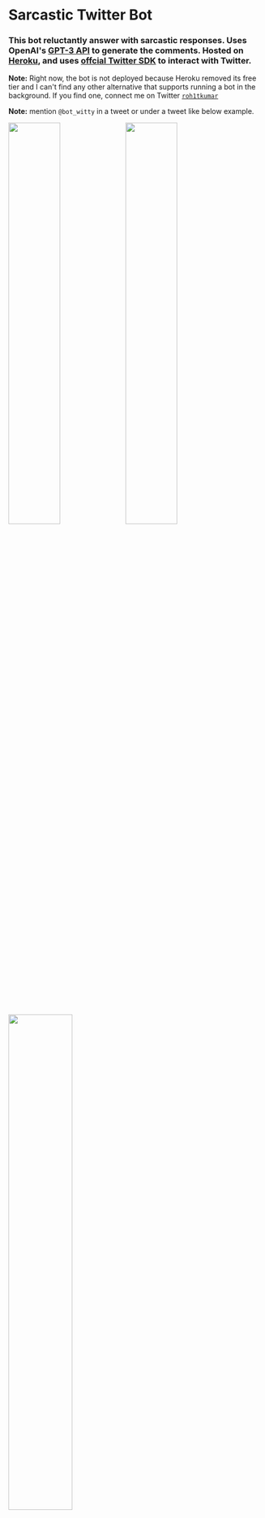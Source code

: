# Sarcastic Twitter Bot


### This bot reluctantly answer with sarcastic responses. Uses OpenAI's [GPT-3 API](https://beta.openai.com/playground/p/default-marv-sarcastic-chat) to generate the comments. Hosted on [Heroku](https://www.heroku.com/), and uses [offcial Twitter SDK](https://github.com/twitterdev/twitter-api-typescript-sdk) to interact with Twitter.

**Note:** Right now, the bot is not deployed because Heroku removed its free tier and I can't find any other alternative that supports running a bot in the background. If you find one, connect me on Twitter [`roh1tkumar`](https://www.twitter.com/roh1tkumar)

**Note:** mention `@bot_witty` in a tweet or under a tweet like below example. 

<img src="https://i.imgur.com/kxUPBrm.png"  width=45% height=45%>

<img src="https://i.imgur.com/l34nAn6.png"  width=45% height=45%>

<img src="https://i.imgur.com/wZmrQY8.gif"  width=50% height=50%>


---

## Getting Stated

### Clone the repository
    $ git clone https://github.com/rohit1kumar/sarcastic-bot.git

### Install dependencies
    $ cd sarcastic-bot
    $ npm install


### Add environment variables
- Visit [OpenAI](https://beta.openai.com/) and get your API key
- Visit [Twitter](https://developer.twitter.com/en/portal/dashboard) and get get your API keys and tokens.
- Create a `.env` file in the root directory
    ```
    $ cp .env.example .env
    $ nano .env
- Now fill the corresponding values in the `.env` file

    ```
    TWITTER_BEARER_TOKEN=
    TWITTER_API_KEY=
    TWITTER_API_SECRET_KEY=
    TWITTER_ACCESS_TOKEN=
    TWITTER_ACCESS_TOKEN_SECRET=
    OPENAI_API_KEY=
    BOT_USERNAME=
    ```
    **Note:** Use the same bot username whose API key and token are being used.



### Run the bot
    $ npm start


*I have used another library to post the tweet because the official Twitter SDK was not working for me, got some error which I was not able to resolve, hence I used [twit](https://www.npmjs.com/package/twit). If you are able to resolve the issue, please feel free to open a PR.*
